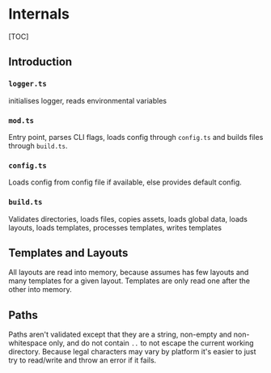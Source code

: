 # Internals

[TOC]



## Introduction

<!-- Todo: sketch flow -->

### `logger.ts`

initialises logger, reads environmental variables

### `mod.ts`

Entry point, parses CLI flags, loads config through `config.ts` and builds files through `build.ts`.

### `config.ts`

Loads config from config file if available, else provides default config.

### `build.ts`

Validates directories, loads files, copies assets, loads global data, loads layouts, loads templates, processes templates, writes templates


## Templates and Layouts

All layouts are read into memory, because assumes has few layouts and many templates for a given layout. Templates are only read one after the other into memory.

<!-- todo: check that above is implemented correctly, no references to template that would prevent it from being GC -->


## Paths

Paths aren't validated except that they are a string, non-empty and non-whitespace only, 
and do not contain `..` to not escape the current working directory. Because legal characters may vary by platform it's easier to just try to read/write and throw an error if it fails.

<!-- todo: check that above is implemented for all paths: configPath from argument, paths from config file, paths from data properties, etc. -->